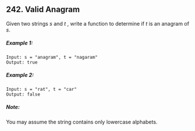 ## 242. Valid Anagram
Given two strings *s* and *t* , write a function to determine if *t* is an anagram of *s*.

##### Example 1:
```
Input: s = "anagram", t = "nagaram"
Output: true
```
##### Example 2:
```
Input: s = "rat", t = "car"
Output: false
```
##### Note:
You may assume the string contains only lowercase alphabets.